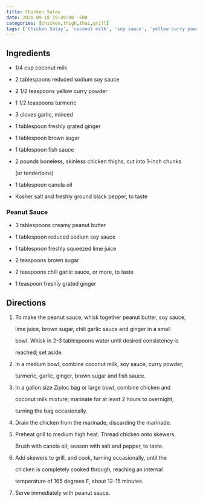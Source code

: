 ```yaml
---
title: Chicken Satay
date: 2020-09-18 19:49:00 -500
categories: [chicken,thigh,thai,grill]
tags: ['Chicken Satay', 'coconut milk', 'soy sauce', 'yellow curry powder', 'turmeric', 'garlic', 'ginger', 'brown sugar', 'fish sauce', 'boneless, skinless chicken thighs', 'canola oil', 'Kosher salt', 'black pepper', 'Peanut Sauce', 'creamy peanut butter', 'lime juice', 'chili garlic sauce', 'ginger', 'Directions', 'peanut sauce', 'soy sauce', 'lime juice', 'brown sugar', 'chili garlic sauce', 'ginger', 'bowl', 'coconut milk', 'soy sauce', 'curry powder', 'turmeric', 'garlic', 'ginger', 'brown sugar', 'fish sauce', 'gallon size Ziploc bag', 'chicken', 'coconut milk mixture', 'marinate', 'hours', 'overnight', 'turning', 'bag', 'chicken', 'marinade', 'discarding', 'marinade', 'Preheat grill', 'medium high heat', 'Thread chicken', 'skewers', 'Brush', 'canola oil', 'season', 'salt', 'pepper', 'skewers']
---
```


## Ingredients



-   1/4 cup coconut milk

-   2 tablespoons reduced sodium soy sauce

-   2 1/2 teaspoons yellow curry powder

-   1 1/2 teaspoons turmeric

-   3 cloves garlic, minced

-   1 tablespoon freshly grated ginger

-   1 tablespoon brown sugar

-   1 tablespoon fish sauce

-   2 pounds boneless, skinless chicken thighs, cut into 1-inch chunks

    (or tenderloins)

-   1 tablespoon canola oil

-   Kosher salt and freshly ground black pepper, to taste



### Peanut Sauce



-   3 tablespoons creamy peanut butter

-   1 tablespoon reduced sodium soy sauce

-   1 tablespoon freshly squeezed lime juice

-   2 teaspoons brown sugar

-   2 teaspoons chili garlic sauce, or more, to taste

-   1 teaspoon freshly grated ginger



## Directions



1.  To make the peanut sauce, whisk together peanut butter, soy sauce,

    lime juice, brown sugar, chili garlic sauce and ginger in a small

    bowl. Whisk in 2-3 tablespoons water until desired consistency is

    reached; set aside.

2.  In a medium bowl, combine coconut milk, soy sauce, curry powder,

    turmeric, garlic, ginger, brown sugar and fish sauce.

3.  In a gallon size Ziploc bag or large bowl, combine chicken and

    coconut milk mixture; marinate for at least 2 hours to overnight,

    turning the bag occasionally.

4.  Drain the chicken from the marinade, discarding the marinade.

5.  Preheat grill to medium high heat. Thread chicken onto skewers.

    Brush with canola oil; season with salt and pepper, to taste.

6.  Add skewers to grill, and cook, turning occasionally, until the

    chicken is completely cooked through, reaching an internal

    temperature of 165 degrees F, about 12-15 minutes.

7.  Serve immediately with peanut sauce.
